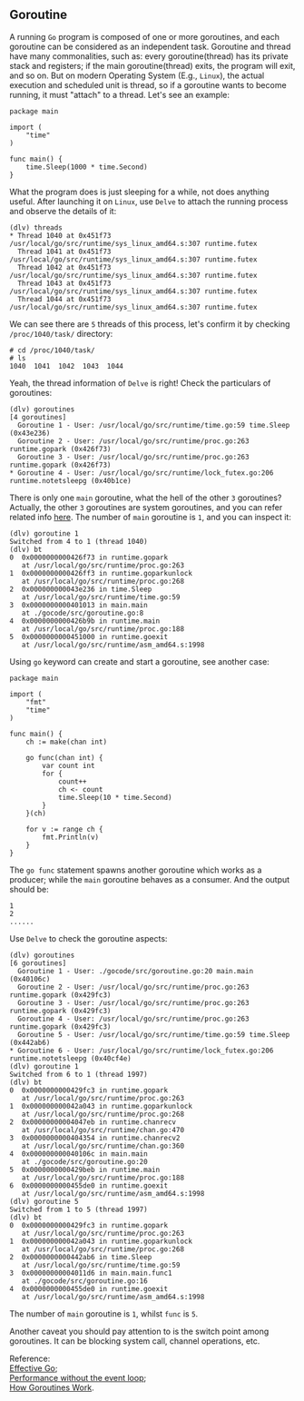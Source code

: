 Goroutine
----
A running `Go` program is composed of one or more goroutines, and each goroutine can be considered as an independent task. Goroutine and thread have many commonalities, such as: every goroutine(thread) has its private stack and registers; if the main goroutine(thread) exits, the program will exit, and so on. But on modern Operating System (E.g., `Linux`), the actual execution and scheduled unit is thread, so if a goroutine wants to become running, it must "attach" to a thread. Let's see an example:  

    package main
    
    import (
    	"time"
    )
    
    func main() {
    	time.Sleep(1000 * time.Second)
    }
What the program does is just sleeping for a while, not does anything useful. After launching it on `Linux`, use `Delve` to attach the running process and observe the details of it:  

    (dlv) threads
    * Thread 1040 at 0x451f73 /usr/local/go/src/runtime/sys_linux_amd64.s:307 runtime.futex
      Thread 1041 at 0x451f73 /usr/local/go/src/runtime/sys_linux_amd64.s:307 runtime.futex
      Thread 1042 at 0x451f73 /usr/local/go/src/runtime/sys_linux_amd64.s:307 runtime.futex
      Thread 1043 at 0x451f73 /usr/local/go/src/runtime/sys_linux_amd64.s:307 runtime.futex
      Thread 1044 at 0x451f73 /usr/local/go/src/runtime/sys_linux_amd64.s:307 runtime.futex
We can see there are `5` threads of this process, let's confirm it by checking `/proc/1040/task/` directory:  

	# cd /proc/1040/task/
	# ls
	1040  1041  1042  1043  1044
Yeah, the thread information of `Delve` is right! Check the particulars of goroutines:  

	(dlv) goroutines
	[4 goroutines]
	  Goroutine 1 - User: /usr/local/go/src/runtime/time.go:59 time.Sleep (0x43e236)
	  Goroutine 2 - User: /usr/local/go/src/runtime/proc.go:263 runtime.gopark (0x426f73)
	  Goroutine 3 - User: /usr/local/go/src/runtime/proc.go:263 runtime.gopark (0x426f73)
	* Goroutine 4 - User: /usr/local/go/src/runtime/lock_futex.go:206 runtime.notetsleepg (0x40b1ce)
	  
There is only one `main` goroutine, what the hell of the other `3` goroutines? Actually, the other `3` goroutines are system goroutines, and you can refer related info [here](https://github.com/derekparker/delve/issues/553). The number of `main` goroutine is `1`, and you can inspect it:  

	(dlv) goroutine 1
	Switched from 4 to 1 (thread 1040)
	(dlv) bt
	0  0x0000000000426f73 in runtime.gopark
	   at /usr/local/go/src/runtime/proc.go:263
	1  0x0000000000426ff3 in runtime.goparkunlock
	   at /usr/local/go/src/runtime/proc.go:268
	2  0x000000000043e236 in time.Sleep
	   at /usr/local/go/src/runtime/time.go:59
	3  0x0000000000401013 in main.main
	   at ./gocode/src/goroutine.go:8
	4  0x0000000000426b9b in runtime.main
	   at /usr/local/go/src/runtime/proc.go:188
	5  0x0000000000451000 in runtime.goexit
	   at /usr/local/go/src/runtime/asm_amd64.s:1998
 
Using `go` keyword can create and start a goroutine, see another case:  

    package main
    
    import (
    	"fmt"
    	"time"
    )
    
    func main() {
    	ch := make(chan int)
    
    	go func(chan int) {
    		var count int
    		for {
    			count++
    			ch <- count
    			time.Sleep(10 * time.Second)
    		}
    	}(ch)
    
    	for v := range ch {
    		fmt.Println(v)
    	}
    }
    
The `go func` statement spawns another goroutine which works as a producer; while the `main` goroutine behaves as a consumer. And the output should be:  

	1
	2
	......
Use `Delve` to check the goroutine aspects:  

	(dlv) goroutines
	[6 goroutines]
	  Goroutine 1 - User: ./gocode/src/goroutine.go:20 main.main (0x40106c)
	  Goroutine 2 - User: /usr/local/go/src/runtime/proc.go:263 runtime.gopark (0x429fc3)
	  Goroutine 3 - User: /usr/local/go/src/runtime/proc.go:263 runtime.gopark (0x429fc3)
	  Goroutine 4 - User: /usr/local/go/src/runtime/proc.go:263 runtime.gopark (0x429fc3)
	  Goroutine 5 - User: /usr/local/go/src/runtime/time.go:59 time.Sleep (0x442ab6)
	* Goroutine 6 - User: /usr/local/go/src/runtime/lock_futex.go:206 runtime.notetsleepg (0x40cf4e)
	(dlv) goroutine 1
	Switched from 6 to 1 (thread 1997)
	(dlv) bt
	0  0x0000000000429fc3 in runtime.gopark
	   at /usr/local/go/src/runtime/proc.go:263
	1  0x000000000042a043 in runtime.goparkunlock
	   at /usr/local/go/src/runtime/proc.go:268
	2  0x00000000004047eb in runtime.chanrecv
	   at /usr/local/go/src/runtime/chan.go:470
	3  0x0000000000404354 in runtime.chanrecv2
	   at /usr/local/go/src/runtime/chan.go:360
	4  0x000000000040106c in main.main
	   at ./gocode/src/goroutine.go:20
	5  0x0000000000429beb in runtime.main
	   at /usr/local/go/src/runtime/proc.go:188
	6  0x0000000000455de0 in runtime.goexit
	   at /usr/local/go/src/runtime/asm_amd64.s:1998
	(dlv) goroutine 5
	Switched from 1 to 5 (thread 1997)
	(dlv) bt
	0  0x0000000000429fc3 in runtime.gopark
	   at /usr/local/go/src/runtime/proc.go:263
	1  0x000000000042a043 in runtime.goparkunlock
	   at /usr/local/go/src/runtime/proc.go:268
	2  0x0000000000442ab6 in time.Sleep
	   at /usr/local/go/src/runtime/time.go:59
	3  0x00000000004011d6 in main.main.func1
	   at ./gocode/src/goroutine.go:16
	4  0x0000000000455de0 in runtime.goexit
	   at /usr/local/go/src/runtime/asm_amd64.s:1998
The number of `main` goroutine is `1`, whilst `func` is `5`.  

Another caveat you should pay attention to is the switch point among goroutines. It can be blocking system call, channel operations, etc.  

Reference:  
[Effective Go](https://golang.org/doc/effective_go.html#goroutines);  
[Performance without the event loop](http://dave.cheney.net/2015/08/08/performance-without-the-event-loop);  
[How Goroutines Work](http://blog.nindalf.com/how-goroutines-work/). 
  